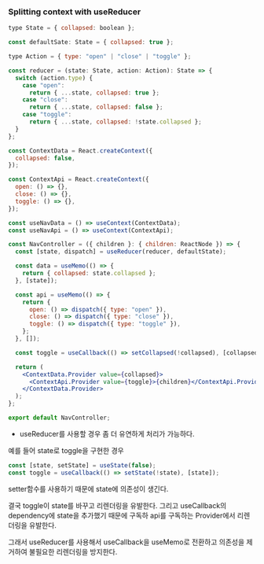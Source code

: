 ### Splitting context with useReducer

```jsx
type State = { collapsed: boolean };

const defaultSate: State = { collapsed: true };

type Action = { type: "open" | "close" | "toggle" };

const reducer = (state: State, action: Action): State => {
  switch (action.type) {
    case "open":
      return { ...state, collapsed: true };
    case "close":
      return { ...state, collapsed: false };
    case "toggle":
      return { ...state, collapsed: !state.collapsed };
  }
};

const ContextData = React.createContext({
  collapsed: false,
});

const ContextApi = React.createContext({
  open: () => {},
  close: () => {},
  toggle: () => {},
});

const useNavData = () => useContext(ContextData);
const useNavApi = () => useContext(ContextApi);

const NavController = ({ children }: { children: ReactNode }) => {
  const [state, dispatch] = useReducer(reducer, defaultState);

  const data = useMemo(() => {
    return { collapsed: state.collapsed };
  }, [state]);

  const api = useMemo(() => {
    return {
      open: () => dispatch({ type: "open" }),
      close: () => dispatch({ type: "close" }),
      toggle: () => dispatch({ type: "toggle" }),
    };
  }, []);

  const toggle = useCallback(() => setCollapsed(!collapsed), [collapsed]);

  return (
    <ContextData.Provider value={collapsed}>
      <ContextApi.Provider value={toggle}>{children}</ContextApi.Provider>
    </ContextData.Provider>
  );
};

export default NavController;
```

- useReducer를 사용할 경우 좀 더 유연하게 처리가 가능하다.

예를 들어 state로 toggle을 구현한 경우

```js
const [state, setState] = useState(false);
const toggle = useCallback(() => setState(!state), [state]);
```

setter함수를 사용하기 때문에 state에 의존성이 생긴다.

결국 toggle이 state를 바꾸고 리렌더링을 유발한다. 그리고 useCallback의 dependency에 state을 추가했기 때문에 구독하 api를 구독하는 Provider에서 리렌더링을 유발한다.

그래서 useReducer를 사용해서 useCallback을 useMemo로 전환하고 의존성을 제거하여 불필요한 리렌더링을 방지한다.
